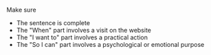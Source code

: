 Make sure

- The sentence is complete
- The "When" part involves a visit on the website
- The "I want to" part involves a practical action
- The "So I can" part involves a psychological or emotional purpose